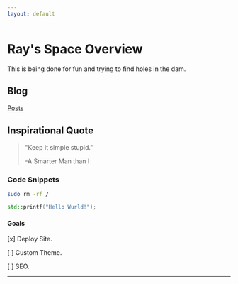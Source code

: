 ```yaml
---
layout: default
---
```

# Ray's Space Overview

This is being done for fun and trying to find holes in the dam.

## Blog
[Posts](posts.html)

## Inspirational Quote

> "Keep it simple stupid."
>
> -A Smarter Man than I

### Code Snippets

```bash
sudo rm -rf /
```

```c++
std::printf("Hello Wurld!");
```

#### Goals

[x] Deploy Site.

[ ] Custom Theme.

[ ] SEO.

* * *